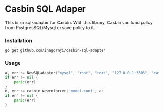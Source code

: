 # Casbin SQL Adaper

This is an sql-adapter for Casbin. With this library, Casbin can load policy from PostgresSQL/Mysql or save policy to it.

### Installation
`go get github.com/inagornyi/casbin-sql-adapter`

### Usage
```go
a, err := NewSQLAdapter("mysql", "root", "root", "127.0.0.1:3306", "casbin", "casbin_rule")
if err != nil {
    panic(err)
}
e, err := casbin.NewEnforcer("model.conf", a)
if err != nil {
    panic(err)
}
```

